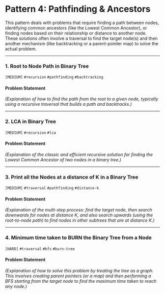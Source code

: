 # Pattern 4: Pathfinding & Ancestors

This pattern deals with problems that require finding a path between nodes, identifying common ancestors (like the Lowest Common Ancestor), or finding nodes based on their relationship or distance to another node. These solutions often involve a traversal to find the target node(s) and then another mechanism (like backtracking or a parent-pointer map) to solve the actual problem.

---

### 1. Root to Node Path in Binary Tree
`[MEDIUM]` `#recursion` `#pathfinding` `#backtracking`

#### Problem Statement
*(Explanation of how to find the path from the root to a given node, typically using a recursive traversal that builds a path and backtracks.)*

---

### 2. LCA in Binary Tree
`[MEDIUM]` `#recursion` `#lca`

#### Problem Statement
*(Explanation of the classic and efficient recursive solution for finding the Lowest Common Ancestor of two nodes in a binary tree.)*

---

### 3. Print all the Nodes at a distance of K in a Binary Tree
`[MEDIUM]` `#traversal` `#pathfinding` `#distance-k`

#### Problem Statement
*(Explanation of the multi-step process: find the target node, then search downwards for nodes at distance K, and also search upwards (using the root-to-node path) to find nodes in other subtrees that are at distance K.)*

---

### 4. Minimum time taken to BURN the Binary Tree from a Node
`[HARD]` `#traversal` `#bfs` `#burn-tree`

#### Problem Statement
*(Explanation of how to solve this problem by treating the tree as a graph. This involves creating parent pointers (or a map) and then performing a BFS starting from the target node to find the maximum time taken to reach any node.)*
